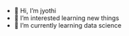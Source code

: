 - 👋 Hi, I’m jyothi
- 👀 I’m interested learning new things
- 🌱 I’m currently learning data science


